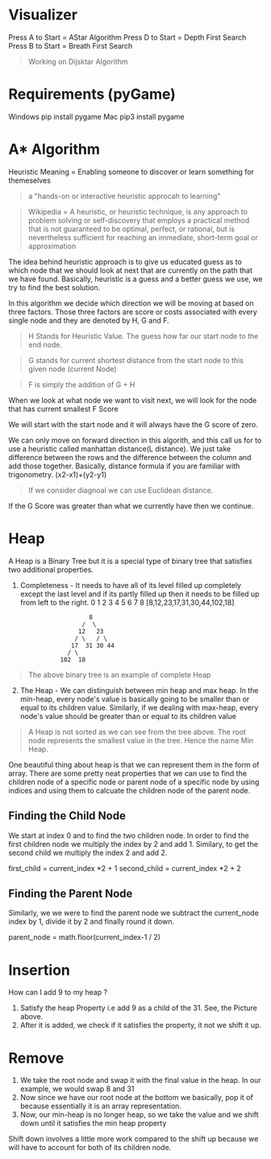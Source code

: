 # Visualizer 

Press A to Start = AStar Algorithm
Press D to Start = Depth First Search
Press B to Start = Breath First Search 

> Working on Dijsktar Algorithm 

# Requirements (pyGame)

Windows 
    pip install pygame 
Mac 
   pip3 install pygame 


# A* Algorithm 
Heuristic Meaning = Enabling someone to discover or learn something for themeselves 
> a "hands-on or interactive heuristic approcah to learning"

> Wikipedia = A heuristic, or heuristic technique, is any approach to problem solving or self-discovery that employs a practical method that is not guaranteed to be optimal, perfect, or rational, but is nevertheless sufficient for reaching an immediate, short-term goal or approximation

The idea behind heuristic approach is to give us educated guess as to which node that we should look at next that are currently on the path that we have found. Basically, heuristic is a guess and a better guess we use, we try to find the best solution. 

In this algorithm we decide which direction we will be moving at based on three factors. Those three factors are score or costs associated with every single node and they are denoted by H, G and F. 

> H Stands for Heuristic Value. The guess how far our start node to the end node. 

> G stands for current shortest distance from the start node to this given node (current Node)

> F is simply the addition of  G + H

When we look at what node we want to visit next, we will look for the node that has current smallest F Score 

We will start with the start node and it will always have the G score of zero. 

We can only move on forward direction in this algorith, and this call us for to use a heuristic called manhattan distance(L distance). We just take difference between the rows and the difference between the column and add those together. Basically, distance formula if you are familiar with trigonometry. (x2-x1)+(y2-y1)

> If we consider diagnoal we can use Euclidean distance. 


If the G Score was greater than what we currently have then we continue. 


# Heap 

A Heap is a Binary Tree but it is a special type of binary tree that satisfies two additional properties. 

1. Completeness - It needs to have all of its level filled up completely except the last level and if its partly filled up then it needs to be filled up from left to the right. 
 0  1  2  3  4  5  6  7   8
[8,12,23,17,31,30,44,102,18]

                          8
                        /  \
                       12   23
                      / \   / \
                     17  31 30 44
                    / \
                  102  18 

> The above binary tree is an example of complete Heap  

2. The Heap  - We can distinguish between min heap and max heap. In the min-heap, every node's value is basically going to be smaller than or equal to its children value. Similarly, if we dealing with max-heap, every node's value should be greater than or equal to its children value 

> A Heap is not sorted as we can see from the tree above. The root node represents the smallest value in the tree. Hence the name Min Heap. 

One beautiful thing about heap is that we can represent them in the form of array. There are some pretty neat properties that we can use to find the children node of a specific node or parent node of a specific node by using indices and using them to calcuate the children node of  the parent node.  

## Finding the Child Node  
We start at index 0 and to find the two children node. In order to find the first children node we multiply the index by 2 and add 1. Similary, to get the second child we multiply the index 2 and add 2.

first_child = current_index *2 + 1 
second_child = current_index *2 + 2

## Finding the Parent Node

Similarly, we we were to find the parent node we subtract the current_node index by 1, divide it by 2 and finally round it down.

parent_node = math.floor(current_index-1 / 2)

# Insertion 

How can I add 9 to my heap ? 

1. Satisfy the heap Property i.e add 9 as a child of the 31. See, the Picture above.
2. After it is added, we check if it satisfies the property, it not we shift it up.  


# Remove 
1. We take the root node and swap it with the final value in the heap. In our example, we would swap 8 and 31 
2. Now since we have our root node at the bottom we basically, pop it of because essentially it is an array representation. 
3. Now, our min-heap is no longer heap, so we take the value and we shift down until it satisfies the min heap property

Shift down involves a little more work compared to the shift up because we will have to account for both of its children node.

